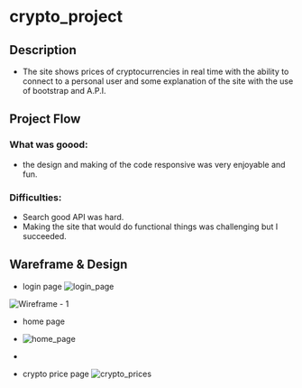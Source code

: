 # crypto_project
## Description
* The site shows prices of cryptocurrencies in real time with the ability to connect 
to a personal user and some explanation of the site with the use of 
bootstrap and A.P.I.

## Project Flow
### What was goood:
* the design and making of the code responsive was very enjoyable and fun.

### Difficulties:
* Search good API was hard.
* Making the site that would do functional things was challenging but I succeeded.

## Wareframe & Design
* login page
![login_page](https://user-images.githubusercontent.com/105584197/178674709-7dc23aac-1c85-4352-8874-428eb5ecb4e5.png)

 ![Wireframe - 1]()
* home page
* ![home_page](https://user-images.githubusercontent.com/105584197/178675014-a1b841a9-f0d8-4cf2-85fa-f129b34c207e.png)

* 
* crypto price page
![crypto_prices](https://user-images.githubusercontent.com/105584197/178675072-936d98e9-eda3-495c-835a-4c92ab28e2f4.png)
